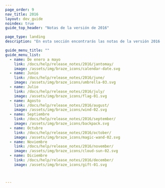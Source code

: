 ```yaml
---
page_order: 9
nav_title: 2016
layout: dev_guide
noindex: true
guide_top_header: "Notas de la versión de 2016"

page_type: landing
description: "En esta sección encontrarás las notas de la versión 2016."

guide_menu_title: ""
guide_menu_list:
  - name: De enero a mayo
    link: /docs/help/release_notes/2016/jantomay/
    image: /assets/img/braze_icons/calendar-date.svg
  - name: Junio
    link: /docs/help/release_notes/2016/june/
    image: /assets/img/braze_icons/umbrella-03.svg
  - name: Julio
    link: /docs/help/release_notes/2016/july/
    image: /assets/img/braze_icons/flag-01.svg
  - name: Agosto
    link: /docs/help/release_notes/2016/august/
    image: /assets/img/braze_icons/wind-02.svg
  - name: Septiembre
    link: /docs/help/release_notes/2016/september/
    image: /assets/img/braze_icons/backpack.svg
  - name: Octubre
    link: /docs/help/release_notes/2016/october/
    image: /assets/img/braze_icons/magic-wand-02.svg
  - name: Noviembre
    link: /docs/help/release_notes/2016/november/
    image: /assets/img/braze_icons/cloud-sun-02.svg
  - name: Diciembre
    link: /docs/help/release_notes/2016/december/
    image: /assets/img/braze_icons/gift-01.svg



---
```

